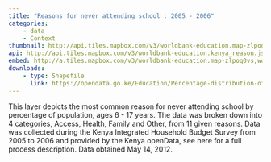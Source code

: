 ```yaml
---
title: "Reasons for never attending school : 2005 - 2006"
categories: 
    - data
    - Context
thumbnail: http://api.tiles.mapbox.com/v3/worldbank-education.map-zlpoq0vs,worldbank-education.kenya_reason/7/77/63.png128
api: http://api.tiles.mapbox.com/v3/worldbank-education.kenya_reason.jsonp
embed: http://a.tiles.mapbox.com/v3/worldbank-education.map-zlpoq0vs,worldbank-education.kenya_reason.html#6/-0.1318/37.0899
downloads:
    - type: Shapefile
      link: https://opendata.go.ke/Education/Percentage-distribution-of-Population-6-17-years-w/b65y-uj8k
---
```

<p>This layer depicts the most common reason for never attending school by percentage of population, ages 6 - 17 years. The data was broken down into 4 categories, Access, Health, Family and Other, from 11 given reasons. Data was collected during the Kenya Integrated Household Budget Survey from 2005 to 2006 and provided by the Kenya openData, see here for a full process description. Data obtained May 14, 2012.</p>